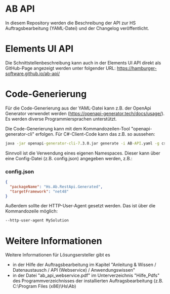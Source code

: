 # AB API
In diesem Repository werden die Beschreibung der API zur HS Auftragsbearbeitung (YAML-Datei) und der Changelog veröffentlicht.

# Elements UI API
Die Schnittstellenbeschreibung kann auch in der Elements UI API direkt als GitHub-Page angezeigt werden unter folgender URL:
https://hamburger-software.github.io/ab-api/

# Code-Generierung
Für die Code-Generierung aus der YAML-Datei kann z.B. der OpenApi Generator verwendet werden (https://openapi-generator.tech/docs/usage/).
Es werden diverse Programmiersprachen unterstützt. 

Die Code-Generierung kann mit dem Kommandozeilen-Tool "openapi-generator-cli" erfolgen. Für C#-Client-Code kann das z.B. so aussehen:
```bat
java -jar openapi-generator-cli-7.3.0.jar generate -i AB-API.yaml -g csharp --generate-alias-as-model --model-name-suffix Model -c config.json --http-user-agent MySolution -o C:\TEMP\Hs.Ab.RestApi
```

Sinnvoll ist die Verwendung eines eigenen Namespaces. Dieser kann über eine Config-Datei (z.B. config.json) angegeben werden, z.B.:
### config.json
```json
{
  "packageName": "Hs.Ab.RestApi.Generated",
  "targetFramework": "net48"
}
```

Außerdem sollte der HTTP-User-Agent gesetzt werden. Das ist über die Kommandozeile möglich: 
```bat
--http-user-agent MySolution
```

# Weitere Informationen
Weitere Informationen für Lösungsersteller gibt es
- in der Hilfe der Auftragsbearbeitung im Kapitel "Anleitung & Wissen / Datenaustausch / API (Webservice) / Anwendungswissen"
- in der Datei "ab_api_webservice.pdf" im Unterverzeichnis "Hilfe_Pdfs" des Programmverzeichnisses der installierten Auftragsbearbeitung (z.B. C:\Program Files (x86)\Hs\Ab) 
